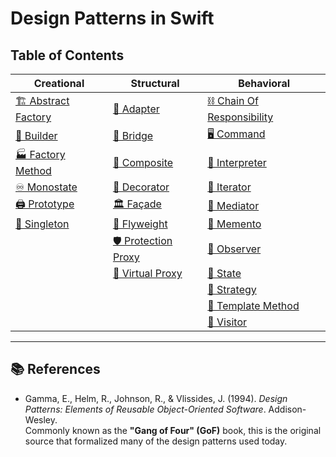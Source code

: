 # Design Patterns in Swift

## Table of Contents

| Creational               | Structural               | Behavioral               |
|--------------------------|--------------------------|---------------------------|
| [🏗️ Abstract Factory](https://janeshsutharios.github.io/TechBlogs/iOS/Design-Patterns-In-Swift/Creational-Patterns#-abstract-factory-creational) | [🔌 Adapter](https://janeshsutharios.github.io/TechBlogs/iOS/Design-Patterns-In-Swift/Structural-Patterns#-adapter-structural) | [⛓️ Chain Of Responsibility](https://janeshsutharios.github.io/TechBlogs/iOS/Design-Patterns-In-Swift/Behavioral-Patterns#-chain-of-responsibility-behavioral) |
| [👷 Builder](https://janeshsutharios.github.io/TechBlogs/iOS/Design-Patterns-In-Swift/Creational-Patterns#-builder-creational) | [🌉 Bridge](https://janeshsutharios.github.io/TechBlogs/iOS/Design-Patterns-In-Swift/Structural-Patterns#-bridge-structural) | [🖥️ Command](https://janeshsutharios.github.io/TechBlogs/iOS/Design-Patterns-In-Swift/Behavioral-Patterns#-command-behavioral) |
| [🏭 Factory Method](https://janeshsutharios.github.io/TechBlogs/iOS/Design-Patterns-In-Swift/Creational-Patterns#-factory-method-creational) | [🌳 Composite](https://janeshsutharios.github.io/TechBlogs/iOS/Design-Patterns-In-Swift/Structural-Patterns#-composite-structural) | [📜 Interpreter](https://janeshsutharios.github.io/TechBlogs/iOS/Design-Patterns-In-Swift/Behavioral-Patterns#-interpreter-behavioral) |
| [♾️ Monostate](https://janeshsutharios.github.io/TechBlogs/iOS/Design-Patterns-In-Swift/Creational-Patterns#-monostate-creational) | [🎨 Decorator](https://janeshsutharios.github.io/TechBlogs/iOS/Design-Patterns-In-Swift/Structural-Patterns#-decorator-structural) | [🔁 Iterator](https://janeshsutharios.github.io/TechBlogs/iOS/Design-Patterns-In-Swift/Behavioral-Patterns#-iteratorbehavioral) |
| [🖨️ Prototype](https://janeshsutharios.github.io/TechBlogs/iOS/Design-Patterns-In-Swift/Creational-Patterns#-prototype-creational) | [🏛️ Façade](https://janeshsutharios.github.io/TechBlogs/iOS/Design-Patterns-In-Swift/Structural-Patterns#-facade-structural) | [📡 Mediator](https://janeshsutharios.github.io/TechBlogs/iOS/Design-Patterns-In-Swift/Behavioral-Patterns#-mediator-behavioral) |
| [👑 Singleton](https://janeshsutharios.github.io/TechBlogs/iOS/Design-Patterns-In-Swift/Creational-Patterns#-singleton-creational) | [🍃 Flyweight](https://janeshsutharios.github.io/TechBlogs/iOS/Design-Patterns-In-Swift/Structural-Patterns#-flyweightstructural) | [💾 Memento](https://janeshsutharios.github.io/TechBlogs/iOS/Design-Patterns-In-Swift/Behavioral-Patterns#-memento-behavioral) |
| | [🛡️ Protection Proxy](https://janeshsutharios.github.io/TechBlogs/iOS/Design-Patterns-In-Swift/Structural-Patterns#-protection-proxy-structural) | [👀 Observer](https://janeshsutharios.github.io/TechBlogs/iOS/Design-Patterns-In-Swift/Behavioral-Patterns#-observer-behavioral) |
| | [👻 Virtual Proxy](https://janeshsutharios.github.io/TechBlogs/iOS/Design-Patterns-In-Swift/Structural-Patterns#-virtual-proxy-structural) | [🔄 State](https://janeshsutharios.github.io/TechBlogs/iOS/Design-Patterns-In-Swift/Behavioral-Patterns#-state-behavioral) |
| | | [🎯 Strategy](https://janeshsutharios.github.io/TechBlogs/iOS/Design-Patterns-In-Swift/Behavioral-Patterns#-strategy-behavioral) |
| | | [📄 Template Method](https://janeshsutharios.github.io/TechBlogs/iOS/Design-Patterns-In-Swift/Behavioral-Patterns#-template-method-behavioral) |
| | | [👣 Visitor](https://janeshsutharios.github.io/TechBlogs/iOS/Design-Patterns-In-Swift/Behavioral-Patterns#-visitor-behavioral) |

---

## 📚 References

- Gamma, E., Helm, R., Johnson, R., & Vlissides, J. (1994). *Design Patterns: Elements of Reusable Object-Oriented Software*. Addison-Wesley.  
  Commonly known as the **"Gang of Four" (GoF)** book, this is the original source that formalized many of the design patterns used today.

